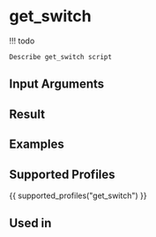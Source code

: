 

# get_switch

<!-- prettier-ignore -->
!!! todo

    Describe get_switch script

## Input Arguments

## Result

## Examples

## Supported Profiles

{{ supported_profiles("get_switch") }}

## Used in
